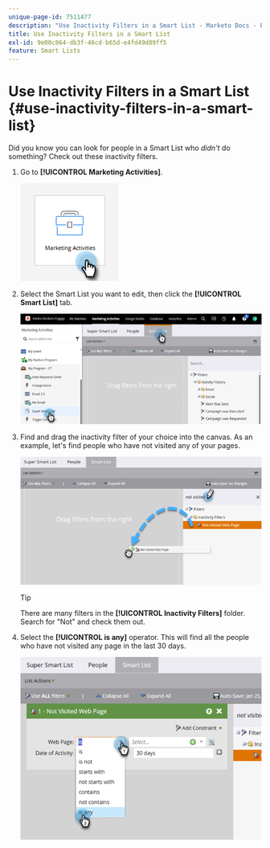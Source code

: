 ```yaml
---
unique-page-id: 7511477
description: "Use Inactivity Filters in a Smart List - Marketo Docs - Product Documentation"
title: Use Inactivity Filters in a Smart List
exl-id: 9e00c864-db3f-46cd-b65d-e4fd49d89ff5
feature: Smart Lists
---
```

# Use Inactivity Filters in a Smart List {#use-inactivity-filters-in-a-smart-list}

Did you know you can look for people in a Smart List who _didn't_ do something? Check out these inactivity filters.

1. Go to **[!UICONTROL Marketing Activities]**.

   ![](assets/use-inactivity-filters-in-a-smart-list-1.png)

1. Select the Smart List you want to edit, then click the **[!UICONTROL Smart List]** tab.

   ![](assets/use-inactivity-filters-in-a-smart-list-2.png)

1. Find and drag the inactivity filter of your choice into the canvas. As an example, let's find people who have not visited any of your pages.

   ![](assets/use-inactivity-filters-in-a-smart-list-3.png)

   >[!TIP]
   >
   >There are many filters in the **[!UICONTROL Inactivity Filters]** folder. Search for "Not" and check them out.

1. Select the **[!UICONTROL is any]** operator. This will find all the people who have not visited any page in the last 30 days.

   ![](assets/use-inactivity-filters-in-a-smart-list-4.png)
